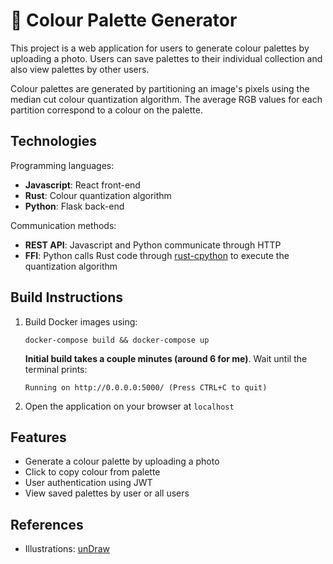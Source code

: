 # 🎨 Colour Palette Generator
This project is a web application for users to generate colour palettes by uploading a photo. Users can save palettes to their individual collection and also view palettes by other users.

Colour palettes are generated by partitioning an image's pixels using the median cut colour quantization algorithm. The average RGB values for each partition correspond to a colour on the palette.

## Technologies
Programming languages:
- **Javascript**: React front-end 
- **Rust**: Colour quantization algorithm
- **Python**: Flask back-end

Communication methods:
- **REST API**: Javascript and Python communicate through HTTP
- **FFI**: Python calls Rust code through [rust-cpython](https://github.com/dgrunwald/rust-cpython) to execute the quantization algorithm

## Build Instructions
1. Build Docker images using:
	```
	docker-compose build && docker-compose up
	```
	**Initial build takes a couple minutes (around 6 for me)**. Wait until the terminal prints:
	```
	Running on http://0.0.0.0:5000/ (Press CTRL+C to quit)
	```  
2. Open the application on your browser at  `localhost`

## Features
- Generate a colour palette by uploading a photo
- Click to copy colour from palette
- User authentication using JWT
- View saved palettes by user or all users

## References
- Illustrations: [unDraw](https://undraw.co/)
